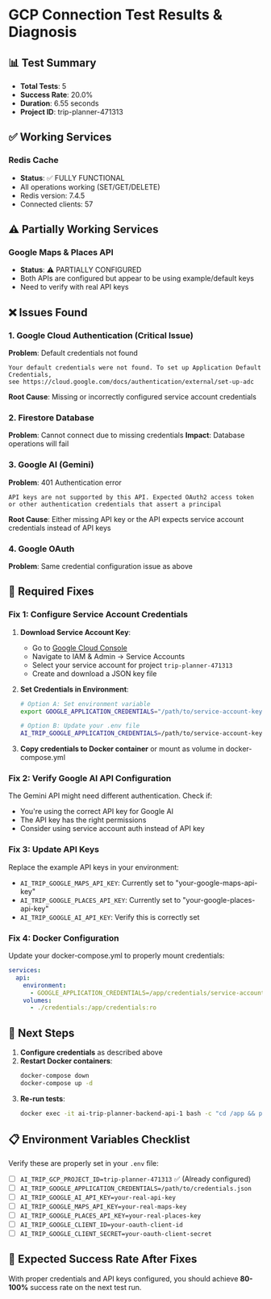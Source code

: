 # GCP Connection Test Results & Diagnosis

## 📊 Test Summary
- **Total Tests**: 5
- **Success Rate**: 20.0%
- **Duration**: 6.55 seconds
- **Project ID**: trip-planner-471313

## ✅ Working Services

### Redis Cache
- **Status**: ✅ FULLY FUNCTIONAL
- All operations working (SET/GET/DELETE)
- Redis version: 7.4.5
- Connected clients: 57

## ⚠️  Partially Working Services

### Google Maps & Places API
- **Status**: ⚠️ PARTIALLY CONFIGURED
- Both APIs are configured but appear to be using example/default keys
- Need to verify with real API keys

## ❌ Issues Found

### 1. Google Cloud Authentication (Critical Issue)
**Problem**: Default credentials not found
```
Your default credentials were not found. To set up Application Default Credentials, 
see https://cloud.google.com/docs/authentication/external/set-up-adc
```

**Root Cause**: Missing or incorrectly configured service account credentials

### 2. Firestore Database
**Problem**: Cannot connect due to missing credentials
**Impact**: Database operations will fail

### 3. Google AI (Gemini)
**Problem**: 401 Authentication error
```
API keys are not supported by this API. Expected OAuth2 access token 
or other authentication credentials that assert a principal
```
**Root Cause**: Either missing API key or the API expects service account credentials instead of API keys

### 4. Google OAuth
**Problem**: Same credential configuration issue as above

## 🔧 Required Fixes

### Fix 1: Configure Service Account Credentials

1. **Download Service Account Key**:
   - Go to [Google Cloud Console](https://console.cloud.google.com/)
   - Navigate to IAM & Admin → Service Accounts
   - Select your service account for project `trip-planner-471313`
   - Create and download a JSON key file

2. **Set Credentials in Environment**:
   ```bash
   # Option A: Set environment variable
   export GOOGLE_APPLICATION_CREDENTIALS="/path/to/service-account-key.json"
   
   # Option B: Update your .env file
   AI_TRIP_GOOGLE_APPLICATION_CREDENTIALS=/path/to/service-account-key.json
   ```

3. **Copy credentials to Docker container** or mount as volume in docker-compose.yml

### Fix 2: Verify Google AI API Configuration

The Gemini API might need different authentication. Check if:
- You're using the correct API key for Google AI
- The API key has the right permissions
- Consider using service account auth instead of API key

### Fix 3: Update API Keys

Replace the example API keys in your environment:
- `AI_TRIP_GOOGLE_MAPS_API_KEY`: Currently set to "your-google-maps-api-key"
- `AI_TRIP_GOOGLE_PLACES_API_KEY`: Currently set to "your-google-places-api-key"
- `AI_TRIP_GOOGLE_AI_API_KEY`: Verify this is correctly set

### Fix 4: Docker Configuration

Update your docker-compose.yml to properly mount credentials:
```yaml
services:
  api:
    environment:
      - GOOGLE_APPLICATION_CREDENTIALS=/app/credentials/service-account.json
    volumes:
      - ./credentials:/app/credentials:ro
```

## 🧪 Next Steps

1. **Configure credentials** as described above
2. **Restart Docker containers**:
   ```bash
   docker-compose down
   docker-compose up -d
   ```
3. **Re-run tests**:
   ```bash
   docker exec -it ai-trip-planner-backend-api-1 bash -c "cd /app && python tests/test_gcp_connections.py"
   ```

## 📋 Environment Variables Checklist

Verify these are properly set in your `.env` file:

- [ ] `AI_TRIP_GCP_PROJECT_ID=trip-planner-471313` ✅ (Already configured)
- [ ] `AI_TRIP_GOOGLE_APPLICATION_CREDENTIALS=/path/to/credentials.json`
- [ ] `AI_TRIP_GOOGLE_AI_API_KEY=your-real-api-key`
- [ ] `AI_TRIP_GOOGLE_MAPS_API_KEY=your-real-maps-key` 
- [ ] `AI_TRIP_GOOGLE_PLACES_API_KEY=your-real-places-key`
- [ ] `AI_TRIP_GOOGLE_CLIENT_ID=your-oauth-client-id`
- [ ] `AI_TRIP_GOOGLE_CLIENT_SECRET=your-oauth-client-secret`

## 🎯 Expected Success Rate After Fixes

With proper credentials and API keys configured, you should achieve **80-100%** success rate on the next test run.
